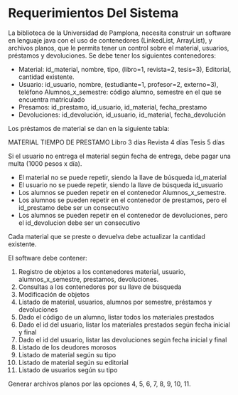 # Requerimientos Del Sistema

La biblioteca de la Universidad de Pamplona, necesita construir un software en lenguaje java con el uso de contenedores (LinkedList, ArrayList), y archivos planos, que le permita tener un control sobre el material, usuarios, préstamos y devoluciones. Se debe tener los siguientes contenedores:

* Material: id_material, nombre, tipo, (libro=1, revista=2, tesis=3), Editorial, cantidad existente.
* Usuario: id_usuario, nombre, (estudiante=1, profesor=2, externo=3), teléfono Alumnos_x_semestre: código alumno, semestre en el que se encuentra matriculado
* Presamos: id_prestamo, id_usuario, id_material, fecha_prestamo
* Devoluciones: id_devolución, id_usuario, id_material, fecha_devolución

Los préstamos de material se dan en la siguiente tabla:

MATERIAL TIEMPO DE PRESTAMO
Libro      3      días
Revista    4      días
Tesis      5      días

Si el usuario no entrega el material según fecha de entrega, debe pagar una multa (1000 pesos x día).

* El material no se puede repetir, siendo la llave de búsqueda id_material
* El usuario no se puede repetir, siendo la llave de búsqueda id_usuario
* Los alumnos se pueden repetir en el contenedor Alumnos_x_semestre.
* Los alumnos se pueden repetir en el contenedor de prestamos, pero el id_prestamo debe ser un consecutivo
* Los alumnos se pueden repetir en el contenedor de devoluciones, pero el id_devolucion debe ser un consecutivo

Cada material que se preste o devuelva debe actualizar la cantidad existente.

El software debe contener:

1. Registro de objetos a los contenedores material, usuario, alumnos_x_semestre, prestamos, devoluciones.
2. Consultas a los contenedores por su llave de búsqueda
3. Modificación de objetos
4. Listado de material, usuarios, alumnos por semestre, préstamos y devoluciones
5. Dado el código de un alumno, listar todos los materiales prestados
6. Dado el id del usuario, listar los materiales prestados según fecha inicial y final
7. Dado el id del usuario, listar las devoluciones según fecha inicial y final
8. Listado de los deudores morosos
9. Listado de material según su tipo
10. Listado de material según su editorial
11. Listado de usuarios según su tipo

Generar archivos planos por las opciones 4, 5, 6, 7, 8, 9, 10, 11.
